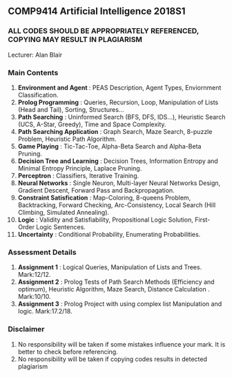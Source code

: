 ## COMP9414 Artificial Intelligence 2018S1

### ALL CODES SHOULD BE APPROPRIATELY REFERENCED, COPYING MAY RESULT IN PLAGIARISM

Lecturer: Alan Blair

### Main Contents

1. **Environment and Agent** : PEAS Description, Agent Types, Enviornment Classification.
2. **Prolog Programming** : Queries, Recursion, Loop, Manipulation of Lists (Head and Tail), Sorting, Structures...
3. **Path Searching** : Uninformed Search (BFS, DFS, IDS...), Heuristic Search (UCS, A-Star, Greedy), Time and Space Complexity.
4. **Path Searching Application** : Graph Search, Maze Search, 8-puzzle Problem, Heuristic Path Algorithm. 
5. **Game Playing** : Tic-Tac-Toe, Alpha-Beta Search and Alpha-Beta Pruning.
6. **Decision Tree and Learning** : Decision Trees, Information Entropy and Minimal Entropy Principle, Laplace Pruning.
7. **Perceptron** : Classifiers, Iterative Training.
8. **Neural Networks** : Single Neuron, Multi-layer Neural Networks Design, Gradient Descent, Forward Pass and Backpropagation.
9. **Constraint Satisfication** : Map-Coloring, 8-queens Problem, Backtracking, Forward Checking, Arc-Consistency, Local Search (Hill Climbing, Simulated Annealing).
10. **Logic** : Validity and Satisfiability, Propositional Logic Solution, First-Order Logic Sentences.
11. **Uncertainty** : Conditional Probability, Enumerating Probabilities.

### Assessment Details

1. **Assignment 1** : Logical Queries, Manipulation of Lists and Trees. Mark:12/12.
2. **Assignment 2** : Prolog Tests of Path Search Methods (Efficiency and optimum), Heuristic Algorithm, Maze Search, Distance Calculation . Mark:10/10.
3. **Assignment 3** : Prolog Project with using complex list Manipulation and logic. Mark:17.2/18.

### Disclaimer

1. No responsibility will be taken if some mistakes influence your mark. It is better to check before referencing.
2. No responsibility will be taken if copying codes results in detected plagiarism
